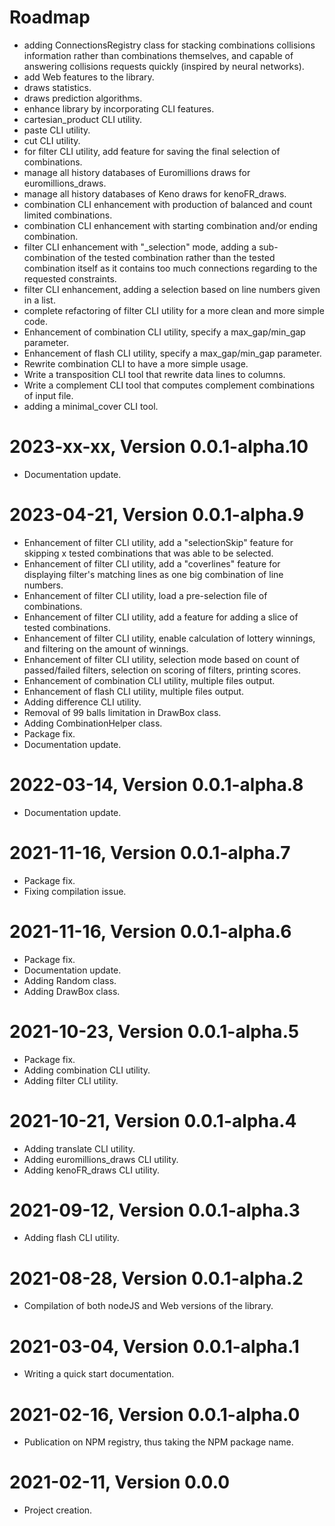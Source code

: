 Roadmap
=======
* adding ConnectionsRegistry class for stacking combinations collisions information rather than combinations themselves, and capable of answering collisions requests quickly (inspired by neural networks).
* add Web features to the library.
* draws statistics.
* draws prediction algorithms.
* enhance library by incorporating CLI features.
* cartesian_product CLI utility.
* paste CLI utility.
* cut CLI utility.
* for filter CLI utility, add feature for saving the final selection of combinations.
* manage all history databases of Euromillions draws for euromillions_draws.
* manage all history databases of Keno draws for kenoFR_draws.
* combination CLI enhancement with production of balanced and count limited combinations.
* combination CLI enhancement with starting combination and/or ending combination.
* filter CLI enhancement with "_selection" mode, adding a sub-combination of the tested combination rather than the tested combination itself as it contains too much connections regarding to the requested constraints.
* filter CLI enhancement, adding a selection based on line numbers given in a list.
* complete refactoring of filter CLI utility for a more clean and more simple code.
* Enhancement of combination CLI utility, specify a max_gap/min_gap parameter.
* Enhancement of flash CLI utility, specify a max_gap/min_gap parameter.
* Rewrite combination CLI to have a more simple usage.
* Write a transposition CLI tool that rewrite data lines to columns.
* Write a complement CLI tool that computes complement combinations of input file.
* adding a minimal_cover CLI tool.


2023-xx-xx, Version 0.0.1-alpha.10
==================================
* Documentation update.


2023-04-21, Version 0.0.1-alpha.9
=================================
* Enhancement of filter CLI utility, add a "selectionSkip" feature for skipping x tested combinations that was able to be selected.
* Enhancement of filter CLI utility, add a "coverlines" feature for displaying filter's matching lines as one big combination of line numbers.
* Enhancement of filter CLI utility, load a pre-selection file of combinations.
* Enhancement of filter CLI utility, add a feature for adding a slice of tested combinations.
* Enhancement of filter CLI utility, enable calculation of lottery winnings, and filtering on the amount of winnings.
* Enhancement of filter CLI utility, selection mode based on count of passed/failed filters, selection on scoring of filters, printing scores.
* Enhancement of combination CLI utility, multiple files output.
* Enhancement of flash CLI utility, multiple files output.
* Adding difference CLI utility.
* Removal of 99 balls limitation in DrawBox class.
* Adding CombinationHelper class.
* Package fix.
* Documentation update.


2022-03-14, Version 0.0.1-alpha.8
=================================
* Documentation update.


2021-11-16, Version 0.0.1-alpha.7
=================================
* Package fix.
* Fixing compilation issue.


2021-11-16, Version 0.0.1-alpha.6
=================================
* Package fix.
* Documentation update.
* Adding Random class.
* Adding DrawBox class.


2021-10-23, Version 0.0.1-alpha.5
=================================
* Package fix.
* Adding combination CLI utility.
* Adding filter CLI utility.


2021-10-21, Version 0.0.1-alpha.4
=================================
* Adding translate CLI utility.
* Adding euromillions_draws CLI utility.
* Adding kenoFR_draws CLI utility.


2021-09-12, Version 0.0.1-alpha.3
=================================
* Adding flash CLI utility.


2021-08-28, Version 0.0.1-alpha.2
=================================
* Compilation of both nodeJS and Web versions of the library.


2021-03-04, Version 0.0.1-alpha.1
=================================
* Writing a quick start documentation.


2021-02-16, Version 0.0.1-alpha.0
=================================
* Publication on NPM registry, thus taking the NPM package name.


2021-02-11, Version 0.0.0
=========================
* Project creation.
